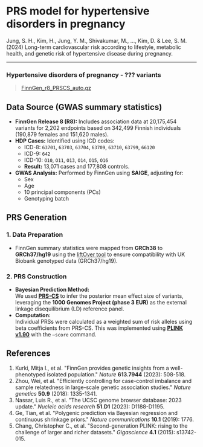 # PRS model for hypertensive disorders in pregnancy
Jung, S. H., Kim, H., Jung, Y. M., Shivakumar, M., …, Kim, D. & Lee, S. M. (2024) Long-term cardiovascular risk according to lifestyle, metabolic health, and genetic risk of hypertensive disease during pregnancy.

---

### Hypertensive disorders of pregnancy - ??? variants
> [FinnGen_r8_PRSCS_auto.gz](https://github.com/dokyoonkimlab/hnc-prs-phewas/blob/main/prs-model/FinnGen_r8_PRSCS_auto.gz)

## Data Source (GWAS summary statistics)
- **FinnGen Release 8 (R8):** Includes association data at 20,175,454 variants for 2,202 endpoints based on 342,499 Finnish individuals (190,879 females and 151,620 males).
- **HDP Cases:** Identified using ICD codes:  
  - ICD-8: `63701`, `63703`, `63704`, `63709`, `63710`, `63799`, `66120`  
  - ICD-9: `642`  
  - ICD-10: `O10`, `O11`, `O13`, `O14`, `O15`, `O16`
  - **Result:** 13,071 cases and 177,808 controls.
- **GWAS Analysis:** Performed by FinnGen using **SAIGE**, adjusting for:
  - Sex
  - Age
  - 10 principal components (PCs)
  - Genotyping batch

## PRS Generation
### 1. Data Preparation
- FinnGen summary statistics were mapped from **GRCh38** to **GRCh37/hg19** using the [liftOver tool](https://genome.ucsc.edu/cgi-bin/hgLiftOver) to ensure compatibility with UK Biobank genotyped data (GRCh37/hg19).

### 2. PRS Construction
- **Bayesian Prediction Method:**  
  We used [**PRS-CS**](https://github.com/getian107/PRScs) to infer the posterior mean effect size of variants, leveraging the **1000 Genomes Project (phase 3 EUR)** as the external linkage disequilibrium (LD) reference panel.
- **Computation:**  
  Individual PRSs were calculated as a weighted sum of risk alleles using beta coefficients from PRS-CS. This was implemented using [**PLINK v1.90**](https://www.cog-genomics.org/plink/) with the `–score` command.

## References
1.	Kurki, Mitja I., et al. "FinnGen provides genetic insights from a well-phenotyped isolated population." _Nature_ **613.7944** (2023): 508-518.
2.	Zhou, Wei, et al. "Efficiently controlling for case-control imbalance and sample relatedness in large-scale genetic association studies." _Nature genetics_ **50.9** (2018): 1335-1341.
3.	Nassar, Luis R., et al. "The UCSC genome browser database: 2023 update." _Nucleic acids research_ **51.D1** (2023): D1188-D1195.
4.	Ge, Tian, et al. "Polygenic prediction via Bayesian regression and continuous shrinkage priors." _Nature communications_ **10.1** (2019): 1776.
5.	Chang, Christopher C., et al. "Second-generation PLINK: rising to the challenge of larger and richer datasets." _Gigascience_ **4.1** (2015): s13742-015.

